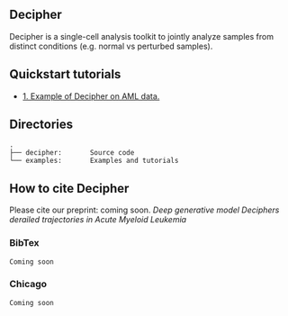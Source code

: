 ## Decipher

Decipher is a single-cell analysis toolkit to jointly analyze samples from distinct 
conditions (e.g. normal vs perturbed samples). 


## Quickstart tutorials
  - [1. Example of Decipher on AML data.](examples/1-tutorial.ipynb)

## Directories

```
.
├── decipher:       Source code
└── examples:       Examples and tutorials
```

## How to cite Decipher
Please cite our preprint: coming soon. 
_Deep generative model Deciphers derailed trajectories in Acute Myeloid Leukemia_

### BibTex
```
Coming soon
```
### Chicago
```
Coming soon
```

